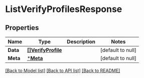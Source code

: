 # ListVerifyProfilesResponse

## Properties
Name | Type | Description | Notes
------------ | ------------- | ------------- | -------------
**Data** | [**[]VerifyProfile**](VerifyProfile.md) |  | [default to null]
**Meta** | [***Meta**](Meta.md) |  | [default to null]

[[Back to Model list]](../README.md#documentation-for-models) [[Back to API list]](../README.md#documentation-for-api-endpoints) [[Back to README]](../README.md)

